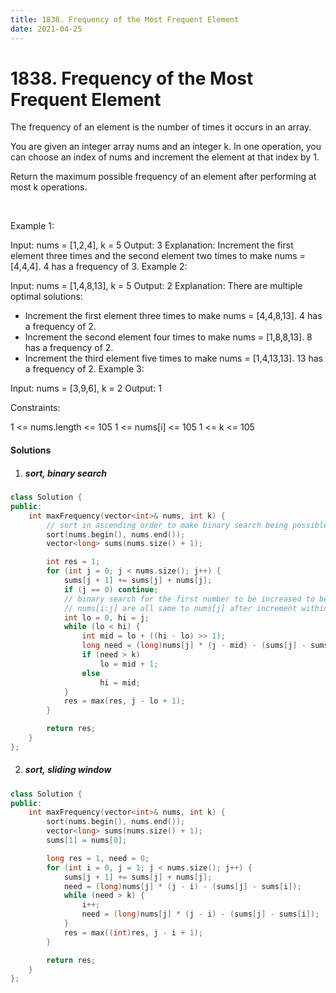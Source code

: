 ```yaml
---
title: 1838. Frequency of the Most Frequent Element
date: 2021-04-25
---
```


# 1838. Frequency of the Most Frequent Element


The frequency of an element is the number of times it occurs in an array.

You are given an integer array nums and an integer k. In one operation, you can choose an index of nums and increment the element at that index by 1.

Return the maximum possible frequency of an element after performing at most k operations.

 

Example 1:

Input: nums = [1,2,4], k = 5
Output: 3
Explanation: Increment the first element three times and the second element two times to make nums = [4,4,4].
4 has a frequency of 3.
Example 2:

Input: nums = [1,4,8,13], k = 5
Output: 2
Explanation: There are multiple optimal solutions:
- Increment the first element three times to make nums = [4,4,8,13]. 4 has a frequency of 2.
- Increment the second element four times to make nums = [1,8,8,13]. 8 has a frequency of 2.
- Increment the third element five times to make nums = [1,4,13,13]. 13 has a frequency of 2.
Example 3:

Input: nums = [3,9,6], k = 2
Output: 1
 

Constraints:

1 <= nums.length <= 105
1 <= nums[i] <= 105
1 <= k <= 105

#### Solutions

1. ##### sort, binary search

```c++
class Solution {
public:
    int maxFrequency(vector<int>& nums, int k) {
        // sort in ascending order to make binary search being possible
        sort(nums.begin(), nums.end());
        vector<long> sums(nums.size() + 1);

        int res = 1;
        for (int j = 0; j < nums.size(); j++) {
            sums[j + 1] += sums[j] + nums[j];
            if (j == 0) continue;
            // binary search for the first number to be increased to be the same as nums[j]
            // nums[i:j] are all same to nums[j] after increment within k steps
            int lo = 0, hi = j;
            while (lo < hi) {
                int mid = lo + ((hi - lo) >> 1);
                long need = (long)nums[j] * (j - mid) - (sums[j] - sums[mid]);
                if (need > k)
                    lo = mid + 1;
                else
                    hi = mid;
            }
            res = max(res, j - lo + 1);
        }

        return res;
    }
};
```

2. ##### sort, sliding window

```c++
class Solution {
public:
    int maxFrequency(vector<int>& nums, int k) {
        sort(nums.begin(), nums.end());
        vector<long> sums(nums.size() + 1);
        sums[1] = nums[0];

        long res = 1, need = 0;
        for (int i = 0, j = 1; j < nums.size(); j++) {
            sums[j + 1] += sums[j] + nums[j];
            need = (long)nums[j] * (j - i) - (sums[j] - sums[i]);
            while (need > k) {
                i++;
                need = (long)nums[j] * (j - i) - (sums[j] - sums[i]);
            }
            res = max((int)res, j - i + 1);
        }

        return res;
    }
};
```